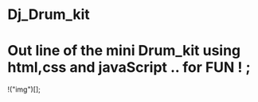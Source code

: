 # Dj_Drum_kit
# Out line of the mini Drum_kit using html,css and javaScript .. for FUN ! ;

!("img")[];
